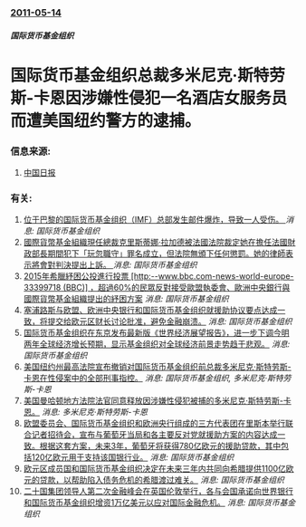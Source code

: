 ### [2011-05-14](/news/2011/05/14/index.md)

##### 国际货币基金组织
# 国际货币基金组织总裁多米尼克·斯特劳斯-卡恩因涉嫌性侵犯一名酒店女服务员而遭美国纽约警方的逮捕。




### 信息来源:

1. [中国日报](https://web.archive.org/web/20110519084034/http://www.chinadaily.com.cn/hqgj/2011-05/16/content_12514507.htm)

### 有关:

1. [位于巴黎的国际货币基金组织（IMF）总部发生邮件爆炸，导致一人受伤。 ](/zh/news/2017/03/16/位于巴黎的国际货币基金组织-IMF-总部发生邮件爆炸-导致一人受伤.md) _消息: 国际货币基金组织_
2. [國際貨幣基金組織現任總裁克里斯蒂娜·拉加德被法國法院裁定她在擔任法國財政部長期間犯下「玩忽職守」罪名成立，但法院無頒下任何懲罰。她的律師表示將會對判決提出上訴。 ](/zh/news/2016/12/19/國際貨幣基金組織現任總裁克里斯蒂娜-拉加德被法國法院裁定她在擔任法國財政部長期間犯下-玩忽職守-罪名成立-但法院無頒下任.md) _消息: 国际货币基金组织_
3. [2015年希臘紓困公投進行投票 [http:--www.bbc.com-news-world-europe-33399718 (BBC)] ，超過60%的民眾反對接受歐盟執委會、歐洲中央銀行與國際貨幣基金組織提出的紓困方案](/zh/news/2015/07/5/2015年希臘紓困公投進行投票-http-wwwbbccom-news-world-europe-333997.md) _消息: 国际货币基金组织_
4. [ 塞浦路斯与欧盟、欧洲中央银行和国际货币基金组织就援助协议要点达成一致，将提交给欧元区财长讨论批准，避免金融崩溃。](/zh/news/2013/03/25/塞浦路斯与欧盟-欧洲中央银行和国际货币基金组织就援助协议要点达成一致-将提交给欧元区财长讨论批准-避免金融崩溃.md) _消息: 国际货币基金组织_
5. [国际货币基金组织在东京发布最新版《世界经济展望报告》，进一步下调今明两年全球经济增长预期，显示基金组织对全球经济前景走势趋于悲观。](/zh/news/2012/10/9/国际货币基金组织在东京发布最新版-世界经济展望报告-进一步下调今明两年全球经济增长预期-显示基金组织对全球经济前景走势.md) _消息: 国际货币基金组织_
6. [ 美国纽约州最高法院宣布撤销对国际货币基金组织前总裁多米尼克·斯特劳斯-卡恩在性侵案中的全部刑事指控。](/zh/news/2011/08/23/美国纽约州最高法院宣布撤销对国际货币基金组织前总裁多米尼克-斯特劳斯-卡恩在性侵案中的全部刑事指控.md) _消息: 国际货币基金组织, 多米尼克·斯特劳斯-卡恩_
7. [ 美国曼哈顿地方法院法官同意释放因涉嫌性侵犯被捕的多米尼克·斯特劳斯-卡恩。](/zh/news/2011/07/1/美国曼哈顿地方法院法官同意释放因涉嫌性侵犯被捕的多米尼克-斯特劳斯-卡恩.md) _消息: 多米尼克·斯特劳斯-卡恩_
8. [欧盟委员会、国际货币基金组织和欧洲央行组成的三方代表团在里斯本举行联合记者招待会，宣布与葡萄牙当局和各主要反对党就援助方案的内容达成一致。根据这套方案，未来3年，葡萄牙将获得780亿欧元的援助贷款，其中包括120亿欧元用于支持该国银行业。](/zh/news/2011/05/5/欧盟委员会-国际货币基金组织和欧洲央行组成的三方代表团在里斯本举行联合记者招待会-宣布与葡萄牙当局和各主要反对党就援助方.md) _消息: 国际货币基金组织_
9. [ 欧元区成员国和国际货币基金组织决定在未来三年内共同向希腊提供1100亿欧元的贷款，以帮助陷入债务危机的希腊渡过难关。](/zh/news/2010/05/2/欧元区成员国和国际货币基金组织决定在未来三年内共同向希腊提供1100亿欧元的贷款-以帮助陷入债务危机的希腊渡过难关.md) _消息: 国际货币基金组织_
10. [二十国集团领导人第二次金融峰会在英国伦敦举行，各与会国承诺向世界银行和国际货币基金组织增资1万亿美元以应对国际金融危机。](/zh/news/2009/04/2/二十国集团领导人第二次金融峰会在英国伦敦举行-各与会国承诺向世界银行和国际货币基金组织增资1万亿美元以应对国际金融危机.md) _消息: 国际货币基金组织_
